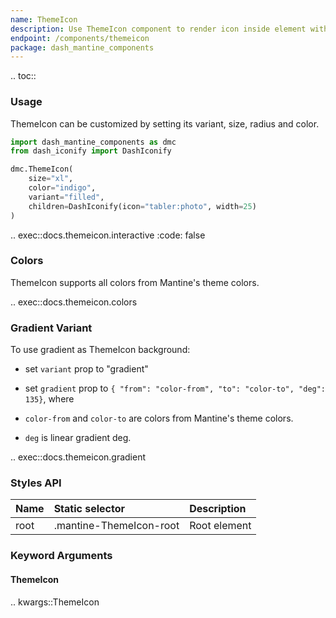 ```yaml
---
name: ThemeIcon
description: Use ThemeIcon component to render icon inside element with theme colors.
endpoint: /components/themeicon
package: dash_mantine_components
---
```


.. toc::

### Usage

ThemeIcon can be customized by setting its variant, size, radius and color.

```python
import dash_mantine_components as dmc
from dash_iconify import DashIconify

dmc.ThemeIcon(
    size="xl",
    color="indigo",
    variant="filled",
    children=DashIconify(icon="tabler:photo", width=25)
)
```

.. exec::docs.themeicon.interactive
    :code: false

### Colors

ThemeIcon supports all colors from Mantine's theme colors.

.. exec::docs.themeicon.colors

### Gradient Variant

To use gradient as ThemeIcon background:

* set `variant` prop to "gradient"
* set `gradient` prop to `{ "from": "color-from", "to": "color-to", "deg": 135}`, where

* `color-from` and `color-to` are colors from Mantine's theme colors.
* `deg` is linear gradient deg.

.. exec::docs.themeicon.gradient

### Styles API

| Name        | Static selector         | Description                                      |
|:------------|:------------------------|:-------------------------------------------------|
| root        | .mantine-ThemeIcon-root | Root element                                     |

### Keyword Arguments

#### ThemeIcon

.. kwargs::ThemeIcon
